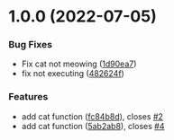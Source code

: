 # 1.0.0 (2022-07-05)


### Bug Fixes

* Fix cat not meowing ([1d90ea7](https://github.com/jimchen5209/git-practice/commit/1d90ea7321f7ed96ca17872bdbd197bdfad24a27))
* fix not executing ([482624f](https://github.com/jimchen5209/git-practice/commit/482624fabf5063225b10d90e896755602d5b47e9))


### Features

* add cat function ([fc84b8d](https://github.com/jimchen5209/git-practice/commit/fc84b8dac0f763c3c8a32c5d0e6788b7105b18f6)), closes [#2](https://github.com/jimchen5209/git-practice/issues/2)
* add cat function ([5ab2ab8](https://github.com/jimchen5209/git-practice/commit/5ab2ab817b9e48c88e19131a1a0e18779b13730d)), closes [#4](https://github.com/jimchen5209/git-practice/issues/4)



